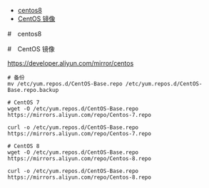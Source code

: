 <!-- TOC -->

- [centos8](#centos8)
- [CentOS 镜像](#centos-镜像)

<!-- /TOC -->
#　centos8

#　CentOS 镜像

https://developer.aliyun.com/mirror/centos


```
# 备份
mv /etc/yum.repos.d/CentOS-Base.repo /etc/yum.repos.d/CentOS-Base.repo.backup

# CentOS 7
wget -O /etc/yum.repos.d/CentOS-Base.repo https://mirrors.aliyun.com/repo/Centos-7.repo

curl -o /etc/yum.repos.d/CentOS-Base.repo https://mirrors.aliyun.com/repo/Centos-7.repo

# CentOS 8
wget -O /etc/yum.repos.d/CentOS-Base.repo https://mirrors.aliyun.com/repo/Centos-8.repo

curl -o /etc/yum.repos.d/CentOS-Base.repo https://mirrors.aliyun.com/repo/Centos-8.repo

```
